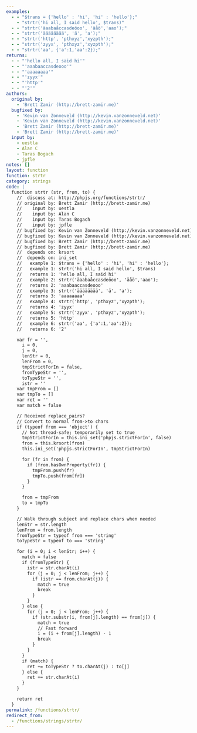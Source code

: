 ```yaml
---
examples:
  - - "$trans = {'hello' : 'hi', 'hi' : 'hello'};"
    - "strtr('hi all, I said hello', $trans)"
  - - "strtr('äaabaåccasdeöoo', 'äåö','aao');"
  - - "strtr('ääääääää', 'ä', 'a');"
  - - "strtr('http', 'pthxyz','xyzpth');"
  - - "strtr('zyyx', 'pthxyz','xyzpth');"
  - - "strtr('aa', {'a':1,'aa':2});"
returns:
  - - "'hello all, I said hi'"
  - - "'aaabaaccasdeooo'"
  - - "'aaaaaaaa'"
  - - "'zyyx'"
  - - "'http'"
  - - "'2'"
authors:
  original by:
    - 'Brett Zamir (http://brett-zamir.me)'
  bugfixed by:
    - 'Kevin van Zonneveld (http://kevin.vanzonneveld.net)'
    - 'Kevin van Zonneveld (http://kevin.vanzonneveld.net)'
    - 'Brett Zamir (http://brett-zamir.me)'
    - 'Brett Zamir (http://brett-zamir.me)'
  input by:
    - uestla
    - Alan C
    - Taras Bogach
    - jpfle
notes: []
layout: function
function: strtr
category: strings
code: |
  function strtr (str, from, to) {
    //  discuss at: http://phpjs.org/functions/strtr/
    // original by: Brett Zamir (http://brett-zamir.me)
    //    input by: uestla
    //    input by: Alan C
    //    input by: Taras Bogach
    //    input by: jpfle
    // bugfixed by: Kevin van Zonneveld (http://kevin.vanzonneveld.net)
    // bugfixed by: Kevin van Zonneveld (http://kevin.vanzonneveld.net)
    // bugfixed by: Brett Zamir (http://brett-zamir.me)
    // bugfixed by: Brett Zamir (http://brett-zamir.me)
    //  depends on: krsort
    //  depends on: ini_set
    //   example 1: $trans = {'hello' : 'hi', 'hi' : 'hello'};
    //   example 1: strtr('hi all, I said hello', $trans)
    //   returns 1: 'hello all, I said hi'
    //   example 2: strtr('äaabaåccasdeöoo', 'äåö','aao');
    //   returns 2: 'aaabaaccasdeooo'
    //   example 3: strtr('ääääääää', 'ä', 'a');
    //   returns 3: 'aaaaaaaa'
    //   example 4: strtr('http', 'pthxyz','xyzpth');
    //   returns 4: 'zyyx'
    //   example 5: strtr('zyyx', 'pthxyz','xyzpth');
    //   returns 5: 'http'
    //   example 6: strtr('aa', {'a':1,'aa':2});
    //   returns 6: '2'

    var fr = '',
      i = 0,
      j = 0,
      lenStr = 0,
      lenFrom = 0,
      tmpStrictForIn = false,
      fromTypeStr = '',
      toTypeStr = '',
      istr = ''
    var tmpFrom = []
    var tmpTo = []
    var ret = ''
    var match = false

    // Received replace_pairs?
    // Convert to normal from->to chars
    if (typeof from === 'object') {
      // Not thread-safe; temporarily set to true
      tmpStrictForIn = this.ini_set('phpjs.strictForIn', false)
      from = this.krsort(from)
      this.ini_set('phpjs.strictForIn', tmpStrictForIn)

      for (fr in from) {
        if (from.hasOwnProperty(fr)) {
          tmpFrom.push(fr)
          tmpTo.push(from[fr])
        }
      }

      from = tmpFrom
      to = tmpTo
    }

    // Walk through subject and replace chars when needed
    lenStr = str.length
    lenFrom = from.length
    fromTypeStr = typeof from === 'string'
    toTypeStr = typeof to === 'string'

    for (i = 0; i < lenStr; i++) {
      match = false
      if (fromTypeStr) {
        istr = str.charAt(i)
        for (j = 0; j < lenFrom; j++) {
          if (istr == from.charAt(j)) {
            match = true
            break
          }
        }
      } else {
        for (j = 0; j < lenFrom; j++) {
          if (str.substr(i, from[j].length) == from[j]) {
            match = true
            // Fast forward
            i = (i + from[j].length) - 1
            break
          }
        }
      }
      if (match) {
        ret += toTypeStr ? to.charAt(j) : to[j]
      } else {
        ret += str.charAt(i)
      }
    }

    return ret
  }
permalink: /functions/strtr/
redirect_from:
  - /functions/strings/strtr/
---
```


<!-- WARNING! This file is auto generated by `npm run web:inject`, do not edit by hand -->
